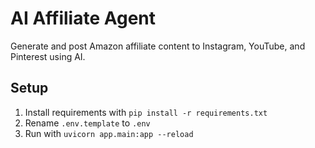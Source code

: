 # AI Affiliate Agent

Generate and post Amazon affiliate content to Instagram, YouTube, and Pinterest using AI.

## Setup
1. Install requirements with `pip install -r requirements.txt`
2. Rename `.env.template` to `.env`
3. Run with `uvicorn app.main:app --reload`